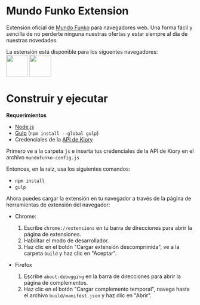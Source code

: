 # Mundo Funko Extension

Extensión oficial de [Mundo Funko](http://mundofunko.com/) para navegadores web. 
Una forma fácil y sencilla de no perderte ninguna nuestras ofertas y estar siempre al día de nuestras novedades.

La estensión está disponible para los siguentes navegadores:<br>
<a href="https://chrome.google.com/webstore/detail/mundo-funko/goibikienfkamlekcdhlcobgnjmaoabh" target="_blank"><img src="https://s-media-cache-ak0.pinimg.com/originals/6a/34/1e/6a341ef5ca34e6b2080c7fa50476329a.png" height="58"></a>
<a href="https://addons.mozilla.org/es/firefox/addon/mundo-funko/" target="_blank"><img src="http://e03-elmundo.uecdn.es/assets/multimedia/imagenes/2015/09/24/14430895421450.png" height="58"></a>


# Construir y ejecutar

**Requerimientos**

- [Node.js](https://nodejs.org/es/download/)
- [Gulp](http://gulpjs.com/) (`npm install --global gulp`)
- Credenciales de la [API de Kiory](http://api.kiory.pro)

Primero ve a la carpeta `js` e inserta tus credenciales de la API de Kiory en el archivo `mundofunko-config.js`

Entonces, en la raíz, usa los siguientes comandos:

- `npm install`
- `gulp`

Ahora puedes cargar la extensión en tu navegador a través de la página de herramientas de extensión del navegador:

- Chrome:
  1. Escribe `chrome://extensions` en tu barra de direcciones para abrir la página de extensiones.
  2. Habilitar el modo de desarrollador.
  3. Haz clic en el botón "Cargar extensión descomprimida", ve a la carpeta `build` y haz clic en "Aceptar".
  
- Firefox
  1. Escribe `about:debugging` en la barra de direcciones para abrir la página de complementos.
  2. Haz clic en el botón "Cargar complemento temporal", navega hasta el archivo `build/manifest.json` y haz clic en "Abrir".
